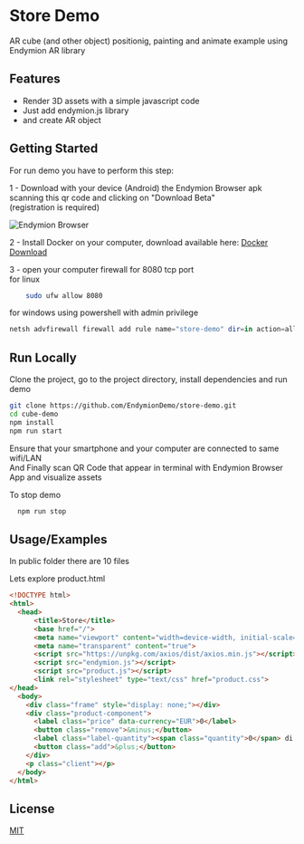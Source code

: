 
# Store Demo

AR cube (and other object) positionig, painting and animate example using Endymion AR library



## Features

- Render 3D assets with a simple javascript code
- Just add endymion.js library
- and create AR object 


## Getting Started

For run demo you have to perform this step:   

1 - Download with your device (Android) the Endymion Browser apk scanning this qr code and clicking on "Download Beta"        
    (registration is required)   

![Endymion Browser](https://endymion.tech/endymion-address-qrcode-300x300.png)      



2 - Install Docker on your computer, download available here: [Docker Download](https://docs.docker.com/desktop/)

3 - open your computer firewall for 8080 tcp port   
for linux
```bash
    sudo ufw allow 8080
```
for windows using powershell with admin privilege
```powershell
netsh advfirewall firewall add rule name="store-demo" dir=in action=allow protocol=TCP localport=8080
```
    
## Run Locally

Clone the project, go to the project directory, install dependencies and run demo

```bash
git clone https://github.com/EndymionDemo/store-demo.git   
cd cube-demo    
npm install   
npm run start   

```
Ensure that your smartphone and your computer are connected to same wifi/LAN        
And Finally scan QR Code that appear in terminal with Endymion Browser App and visualize assets


To stop demo    

```bash
  npm run stop
```

## Usage/Examples
In public folder there are 10 files        


Lets explore product.html
```html
<!DOCTYPE html>
<html>
  <head>
      <title>Store</title>
      <base href="/">
      <meta name="viewport" content="width=device-width, initial-scale=1">
      <meta name="transparent" content="true">
      <script src="https://unpkg.com/axios/dist/axios.min.js"></script>
      <script src="endymion.js"></script>
      <script src="product.js"></script>
      <link rel="stylesheet" type="text/css" href="product.css">
</head>
  <body>
    <div class="frame" style="display: none;"></div>
    <div class="product-component">
      <label class="price" data-currency="EUR">0</label>
      <button class="remove">&minus;</button>
      <label class="label-quantity"><span class="quantity">0</span> di <span class="requisite">0</span></label>
      <button class="add">&plus;</button>
    </div>
    <p class="client"></p>
  </body>
</html>
```


## License

[MIT](https://choosealicense.com/licenses/mit/)

